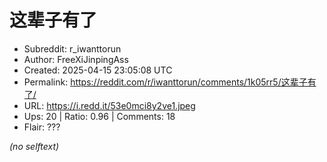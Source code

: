 # 这辈子有了

- Subreddit: r_iwanttorun
- Author: FreeXiJinpingAss
- Created: 2025-04-15 23:05:08 UTC
- Permalink: https://reddit.com/r/iwanttorun/comments/1k05rr5/这辈子有了/
- URL: https://i.redd.it/53e0mci8y2ve1.jpeg
- Ups: 20 | Ratio: 0.96 | Comments: 18
- Flair: ???

_(no selftext)_

